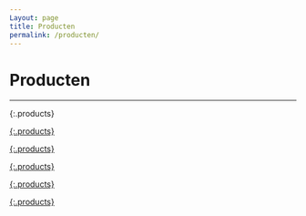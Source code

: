 ```yaml
---
Layout: page
title: Producten
permalink: /producten/
---
```


# Producten

***

{:.products}
<a class="col" href="https://www.baier-tools.com/de/produkte/elektrowerkzeuge.html" target="_blank" style="background-image: url('{{ site.baseurl }}/assets/images/products/baier.png')">
<a class="col" href="https://www.bosch-professional.com/nl/nl" target="_blank" style="background-image: url('{{ site.baseurl }}/assets/images/products/Bosch_4C_S.png')">
<a class="col" href="http://www.brown.be" target="_blank" style="background-image: url('{{ site.baseurl }}/assets/images/products/BROWN_logo-1.png')">

{:.products}
<a class="col" href="https://www.carat-tools.nl/producten" target="_blank" style="background-image: url('{{  site.baseurl }}/assets/images/products/Carat Nederland.png')">
<a class="col" href="http://www.contimac.be/nl/producten" target="_blank" style="background-image: url('{{ site.baseurl }}/assets/images/products/Contimac-CMYK.jpg')">
<a class="col" href="https://www.fein.com/nl_nl" target="_blank" style="background-image: url('{{ site.baseurl }}/assets/images/products/FEIN Logo.png')">

{:.products}
<a class="col" href="https://www.kem-europe.eu/" target="_blank" style="background-image: url('{{ site.baseurl }}/assets/images/products/FEMI-logo-transp.png')">
<a class="col" href="#" target="_blank" style="background-image: url('{{ site.baseurl }}/assets/images/products/Ghibli-RGB.jpg')">
<a class="col" href="https://www.degreef-ochten.nl" target="_blank" style="background-image: url('{{ site.baseurl }}/assets/images/products/Greef-logo.jpg')">

{:.products}
<a class="col" href="https://www.hekatech.nl/producten/" target="_blank" style="background-image: url('{{ site.baseurl }}/assets/images/products/hekatech4.bmp')">   
<a class="col" href="https://www.kem-europe.eu/" target="_blank" style="background-image: url('{{ site.baseurl }}/assets/images/products/KEM logo.png')">
<a class="col" href="https://www.keyangpowertools.nl/" target="_blank" style="background-image: url('{{ site.baseurl }}/assets/images/products/Keyang Logo.jpg')">

{:.products}
 <a class="col" href="https://www.hitachi-powertools.nl" target="_blank" style="background-image: url('{{ site.baseurl }}/assets/images/products/logo Hitachi.jpg')">
 <a class="col" href="http://www.perfectpro.nl/producten" target="_blank" style="background-image: url('{{ site.baseurl }}/assets/images/products/Logo Perfectpro.png')">
  <a class="col" href="https://www.degreef-ochten.nl" target="_blank" style="background-image: url('{{ site.baseurl }}/assets/images/products/Maxall logo.jpg')">
  
{:.products}
 <a class="col" href="http://equibv.nl/merk/starmix/" target="_blank" style="background-image: url('{{ site.baseurl }}/assets/images/products/Starmix_Logo.jpg')">